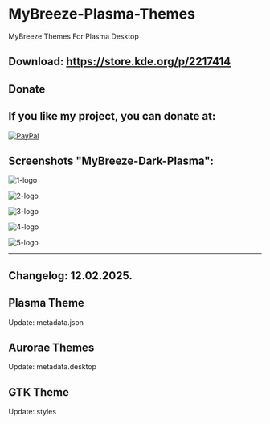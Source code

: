 # MyBreeze-Plasma-Themes
MyBreeze Themes For Plasma Desktop


Download: https://store.kde.org/p/2217414
-------------------------------------------



<html>
  <head>
    <meta charset="utf-8" />
  </head>
  <body>
    <h2>Donate</h2>
    <h2>If you like my project, you can donate at:</h2>
    <a href="https://www.paypal.com/paypalme/VesnaLazic">
    <img src="PayPal.png" alt="PayPal" />
    </a>
  </body>
</html>



Screenshots "MyBreeze-Dark-Plasma":
-----------------------------------

![1-logo](https://github.com/user-attachments/assets/653e1fa6-7aa3-4d7f-802a-597a02a85326)

![2-logo](https://github.com/user-attachments/assets/e2b1f217-0b49-48e4-b304-17305a7acdd7)

![3-logo](https://github.com/user-attachments/assets/65bbe159-2076-4719-a33a-ed5b7a248f6b)

![4-logo](https://github.com/user-attachments/assets/d214c56f-a6a9-43d7-ba14-97f0a6af4f81)

![5-logo](https://github.com/user-attachments/assets/72afff84-1011-487e-b284-c4b73a48d940)

___________________________________________________________________________________________


Changelog: 12.02.2025.
---------------------

Plasma Theme
-------------

Update: metadata.json

Aurorae Themes
--------------

Update: metadata.desktop

GTK Theme
----------

Update: styles

